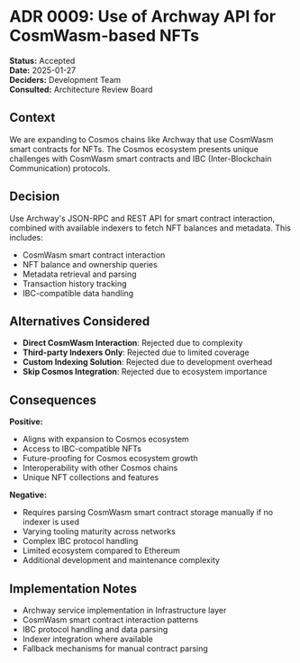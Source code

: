 # ADR 0009: Use of Archway API for CosmWasm-based NFTs

**Status:** Accepted  
**Date:** 2025-01-27  
**Deciders:** Development Team  
**Consulted:** Architecture Review Board  

## Context  
We are expanding to Cosmos chains like Archway that use CosmWasm smart contracts for NFTs. The Cosmos ecosystem presents unique challenges with CosmWasm smart contracts and IBC (Inter-Blockchain Communication) protocols.

## Decision  
Use Archway's JSON-RPC and REST API for smart contract interaction, combined with available indexers to fetch NFT balances and metadata. This includes:
- CosmWasm smart contract interaction
- NFT balance and ownership queries
- Metadata retrieval and parsing
- Transaction history tracking
- IBC-compatible data handling

## Alternatives Considered  
- **Direct CosmWasm Interaction**: Rejected due to complexity
- **Third-party Indexers Only**: Rejected due to limited coverage
- **Custom Indexing Solution**: Rejected due to development overhead
- **Skip Cosmos Integration**: Rejected due to ecosystem importance

## Consequences  
**Positive:**
- Aligns with expansion to Cosmos ecosystem
- Access to IBC-compatible NFTs
- Future-proofing for Cosmos ecosystem growth
- Interoperability with other Cosmos chains
- Unique NFT collections and features

**Negative:**
- Requires parsing CosmWasm smart contract storage manually if no indexer is used
- Varying tooling maturity across networks
- Complex IBC protocol handling
- Limited ecosystem compared to Ethereum
- Additional development and maintenance complexity

## Implementation Notes  
- Archway service implementation in Infrastructure layer
- CosmWasm smart contract interaction patterns
- IBC protocol handling and data parsing
- Indexer integration where available
- Fallback mechanisms for manual contract parsing
